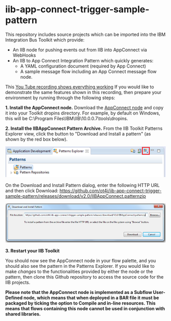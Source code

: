 # iib-app-connect-trigger-sample-pattern

This repository includes source projects which can be imported into the IBM Integration Bus Toolkit which provide:
* An IIB node for pushing events out from IIB into AppConnect via WebHooks
* An IIB to App Connect Integration Pattern which quickly generates:
	* A YAML configuration document (required by App Connect)
	* A sample message flow including an App Connect message flow node.

This [You Tube recording shows everything working](https://www.youtube.com/watch?v=StwPbOiFKzk) If you would like to demonstrate the same features shown in this recording, then prepare your environment by running through the following steps:

**1. Install the AppConnect node.**
Download the [AppConnect node](https://github.com/ot4i/iib-app-connect-trigger-sample-pattern/releases/download/v2.0/AppConnect_1.0.0.201707312042.jar) and copy it into your Toolkit dropins directory. For example, by default on Windows, this will be C:\Program Files\IBM\IIB\10.0.0.7\tools\dropins.

**2. Install the IIBAppConnect Pattern Archive.**
From the IIB Toolkit Patterns Explorer view, click the button to "Download and Install a pattern" (as shown by the red box below).

![alt text](https://github.com/ot4i/iib-app-connect-trigger-sample-pattern/blob/master/InstallPatternZip1.png "Download and Install a pattern in the IIB Toolkit")

On the Download and Install Pattern dialog, enter the following HTTP URL and then click Download:
https://github.com/ot4i/iib-app-connect-trigger-sample-pattern/releases/download/v2.0/IIBAppConnect.patternzip

![alt text](https://github.com/ot4i/iib-app-connect-trigger-sample-pattern/blob/master/InstallPatternZip2.png "Download and Install pattern dialog in the IIB Toolkit")

**3. Restart your IIB Toolkit**

You should now see the AppConnect node in your flow palette, and you should also see the pattern in the Patterns Explorer.
If you would like to make *changes* to the functionalities provided by either the node or the pattern, then clone this Github repository to access the source code for the IIB projects.

**Please note that the AppConnect node is implemented as a Subflow User-Defined node, which means that when deployed in a BAR file it must be packaged by ticking the option to Compile and in-line resources. This means that flows containing this node cannot be used in conjunction with shared libraries.**
